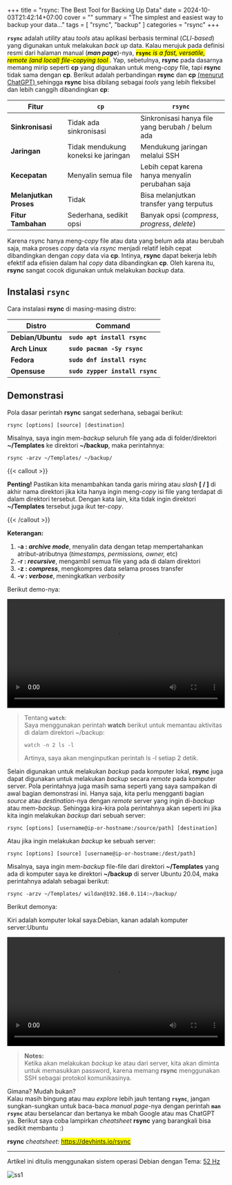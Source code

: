 +++
title = "rsync: The Best Tool for Backing Up Data"
date = 2024-10-03T21:42:14+07:00
cover = ""
summary = "The simplest and easiest way to backup your data..."
tags = [ "rsync", "backup" ]
categories = "rsync"
+++

**`rsync`** adalah *utility* atau *tools* atau aplikasi berbasis terminal (*CLI-based*) yang digunakan untuk melakukan *back up* data. Kalau merujuk pada definisi resmi dari halaman manual (***man page***)-nya, <mark> **`rsync`** *is a fast, versatile, remote (and local) file-copying tool* </mark>. Yap, sebetulnya, **rsync** pada dasarnya memang mirip seperti **cp** yang digunakan untuk meng-*copy* file, tapi **rsync** tidak sama dengan **cp**. Berikut adalah perbandingan **rsync** dan **cp** <u> (menurut ChatGPT) </u> sehingga **rsync** bisa dibilang sebagai *tools* yang lebih fleksibel dan lebih canggih dibandingkan **cp**:

|     **Fitur**             | **`cp`**                                  | **`rsync`**                                       |
|   ---                     | ---                                       | ---                                               |
| **Sinkronisasi**          | Tidak ada sinkronisasi                    | Sinkronisasi hanya file yang berubah / belum ada  |
| **Jaringan**              | Tidak mendukung koneksi ke jaringan       | Mendukung jaringan melalui SSH                    |
| **Kecepatan**             | Menyalin semua file                       | Lebih cepat karena hanya menyalin perubahan saja  |
| **Melanjutkan Proses**    | Tidak                                     | Bisa melanjutkan transfer yang terputus           |
| **Fitur Tambahan**        | Sederhana, sedikit opsi                   | Banyak opsi (*compress*, *progress*, *delete*)    |

Karena rsync hanya meng-*copy* file atau data yang belum ada atau berubah saja, maka proses *copy* data via *rsync* menjadi relatif lebih cepat dibandingkan dengan *copy* data via **cp**. Intinya, **rsync** dapat bekerja lebih efektif ada efisien dalam hal *copy* data dibandingkan **cp**. Oleh karena itu, **rsync** sangat cocok digunakan untuk melakukan *backup* data.

## Instalasi `rsync`

Cara instalasi **rsync** di masing-masing distro:

|       Distro      |                  Command                  |
|       ---         |                   ---                     |
| **Debian/Ubuntu** | **`sudo apt install rsync`**              |
| **Arch Linux**    | **`sudo pacman -Sy rsync`**               |
| **Fedora**        | **`sudo dnf install rsync`**              |
| **Opensuse**      | **`sudo zypper install rsync`**           |

## Demonstrasi

Pola dasar perintah **rsync** sangat sederhana, sebagai berikut:

```shell
rsync [options] [source] [destination] 
```

Misalnya, saya ingin mem-*backup* seluruh file yang ada di folder/direktori **~/Templates** ke direktori **~/backup**, maka perintahnya:

```shell
rsync -arzv ~/Templates/ ~/backup/
```

{{< callout >}} 

**Penting!**  Pastikan kita menambahkan tanda garis miring atau *slash* **[ / ]** di akhir nama direktori jika kita hanya ingin meng-*copy* isi file yang terdapat di dalam direktori tersebut. Dengan kata lain, kita tidak ingin direktori **~/Templates** tersebut juga ikut ter-*copy*.

{{< /callout >}}

**Keterangan:**
1. **-a : *archive mode***, menyalin data dengan tetap mempertahankan atribut-atributnya (*timestamps, permissions, owner,* etc)
2. **-r : *recursive***, mengambil semua file yang ada di dalam direktori
3. **-z : *compress***, mengkompres data selama proses transfer
4. **-v : *verbose***, meningkatkan *verbosity* 

Berikut demo-nya:

<video width="100%" controls>
  <source src="/rsync/l2l.mp4" type="video/mp4">
</video>

> Tentang **`watch`**:  
> Saya menggunakan perintah **watch** berikut untuk memantau aktivitas di dalam direktori ~/backup:  
> ```shell
> watch -n 2 ls -l
>```  
> Artinya, saya akan menginputkan perintah ls -l setiap 2 detik.

Selain digunakan untuk melakukan *backup* pada komputer lokal, **rsync** juga dapat digunakan untuk melakukan *backup* secara *remote* pada komputer server. Pola perintahnya juga masih sama seperti yang saya sampaikan di awal bagian demonstrasi ini. Hanya saja, kita perlu mengganti bagian *source* atau *destination*-nya dengan *remote* server yang ingin di-*backup* atau mem-*backup*. Sehingga kira-kira pola perintahnya akan seperti ini jika kita ingin melakukan *backup* dari sebuah server:

```shell
rsync [options] [username@ip-or-hostname:/source/path] [destination] 
```

Atau jika ingin melakukan *backup* ke sebuah server:

```shell
rsync [options] [source] [username@ip-or-hostname:/dest/path] 
```

Misalnya, saya ingin mem-*backup* file-file dari direktori **~/Templates** yang ada di komputer saya ke direktori **~/backup** di server Ubuntu 20.04, maka perintahnya adalah sebagai berikut:

```shell
rsync -arzv ~/Templates/ wildan@192.168.0.114:~/backup/
```

Berikut demonya:

Kiri adalah komputer lokal saya:Debian, kanan adalah komputer server:Ubuntu

<video width="100%" controls>
  <source src="/rsync/l2s.mp4" type="video/mp4">
</video>

> **Notes:**  
> Ketika akan melakukan *backup* ke atau dari server, kita akan diminta untuk memasukkan password, karena memang **rsync** menggunakan SSH sebagai protokol komunikasinya.

Gimana? Mudah bukan?  
Kalau masih bingung atau mau *explore* lebih jauh tentang **`rsync`**, jangan sungkan-sungkan untuk baca-baca *manual page*-nya dengan perintah **`man rsync`** atau berselancar dan bertanya ke mbah Google atau mas ChatGPT ya. Berikut saya coba lampirkan *cheatsheet* **rsync** yang barangkali bisa sedikit membantu :)

**rsync** *cheatsheet*: <mark> https://devhints.io/rsync </mark>

---

Artikel ini ditulis menggunakan sistem operasi Debian dengan Tema: [52 Hz](https://www.youtube.com/watch?v=N6o-coKG67Y)

![ss1](/rsync/debian-whalien.png "Whalien 52 - Paus paling kesepian di dunia")